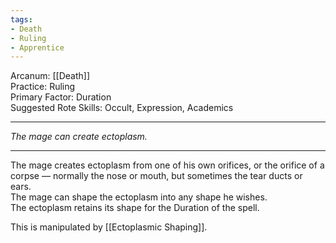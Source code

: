 ```yaml
---
tags:
- Death
- Ruling
- Apprentice
---
```


Arcanum: [[Death]]\
Practice: Ruling\
Primary Factor: Duration\
Suggested Rote Skills: Occult, Expression, Academics

---

_The mage can create ectoplasm._

---

The mage creates ectoplasm from one of his own orifices, or the orifice of a corpse — normally the nose or mouth, but sometimes the tear ducts or ears.\
The mage can shape the ectoplasm into any shape he wishes.\
The ectoplasm retains its shape for the Duration of the spell.

This is manipulated by [[Ectoplasmic Shaping]].
